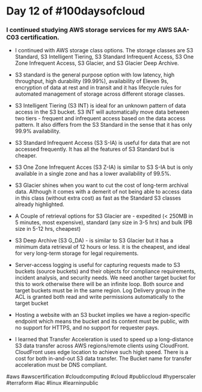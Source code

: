 # Day 12 of #100daysofcloud

### I continued studying AWS storage services for my AWS SAA-C03 certification.

- I continued with AWS storage class options. The storage classes are S3 Standard, S3 Intelligent Tiering, S3 Standard Infrequent Access, S3 One Zone Infrequent Access, S3 Glacier, and S3 Glacier Deep Archive.

- S3 standard is the general purpose option with low latency, high throughput, high durability (99.99%), availability of Eleven 9s, encryption of data at rest and in transit and it has lifecycle rules for automated management of storage across different storage classes.

- S3 Intelligent Tiering (S3 INT) is ideal for an unknown pattern of data access in the S3 bucket. S3 INT will automatically move data between two tiers - frequent and infrequent access based on the data access pattern. It also differs from the S3 Standard in the sense that it has only 99.9% availability.

- S3 Standard Infrequent Access (S3 S-IA) is useful for data that are not accessed frequently. It has all the features of S3 Standard but is cheaper.

- S3 One Zone Infrequent Acces (S3 Z-IA) is similar to S3 S-IA but is only available in a single zone and has a lower availability of 99.5%.

- S3 Glacier shines when you want to cut the cost of long-term archival data. Although it comes with a demerit of not being able to access data in this class (without extra cost) as fast as the Standard S3 classes already highlighted.

- A Couple of retrieval options for S3 Glacier are - expedited (< 250MB in 5 minutes, most expensive), standard (any size in 3-5 hrs) and bulk (PB size in 5-12 hrs, cheapest)

- S3 Deep Archive (S3 G_DA) - is similar to S3 Glacier but it has a minimum data retrieval of 12 hours or less. it is the cheapest, and ideal for very long-term storage for legal requirements.

- Server-access logging is useful for capturing requests made to S3 buckets (source buckets) and their objects for compliance requirements, incident analysis, and security needs. We need another target bucket for this to work otherwise there will be an infinite loop. Both source and target buckets must be in the same region. Log Delivery group in the ACL is granted both read and write permissions automatically to the target bucket

- Hosting a website with an S3 bucket implies we have a region-specific endpoint which means the bucket and its content must be public, with no support for HTTPS, and no support for requester pays.

- I learned that Transfer Acceleration is used to speed up a long-distance S3 data transfer across AWS regions/remote clients using CloudFront. CloudFront uses edge location to achieve such high speed. There is a cost for both in-and-out S3 data transfer. The Bucket name for transfer acceleration must be DNS compliant.

#aws #awscertification #cloudcomputing #cloud #publiccloud #hyperscaler #terraform #iac #linux #learninpublic
